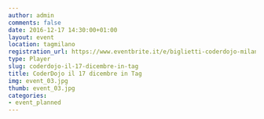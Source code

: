 ```yaml
---
author: admin
comments: false
date: 2016-12-17 14:30:00+01:00
layout: event
location: tagmilano
registration_url: https://www.eventbrite.it/e/biglietti-coderdojo-milano-tag-17-dicembre-2016-30137627455
type: Player
slug: coderdojo-il-17-dicembre-in-tag
title: CoderDojo il 17 dicembre in Tag
img: event_03.jpg
thumb: event_03.jpg
categories:
- event_planned
---
```

